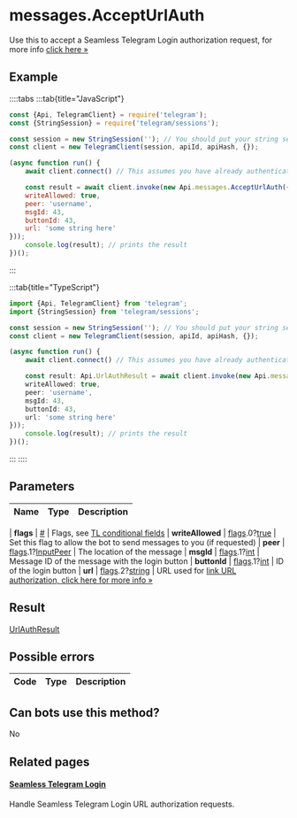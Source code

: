 # messages.AcceptUrlAuth

Use this to accept a Seamless Telegram Login authorization request, for more info [click here »](https://core.telegram.org/api/url-authorization)



## Example

::::tabs
:::tab{title="JavaScript"}
```js
const {Api, TelegramClient} = require('telegram');
const {StringSession} = require('telegram/sessions');

const session = new StringSession(''); // You should put your string session here
const client = new TelegramClient(session, apiId, apiHash, {});

(async function run() {
    await client.connect() // This assumes you have already authenticated with .start()

    const result = await client.invoke(new Api.messages.AcceptUrlAuth({
    writeAllowed: true,
    peer: 'username',
    msgId: 43,
    buttonId: 43,
    url: 'some string here'
}));
    console.log(result); // prints the result
})();
```
:::

:::tab{title="TypeScript"}
```ts
import {Api, TelegramClient} from 'telegram';
import {StringSession} from 'telegram/sessions';

const session = new StringSession(''); // You should put your string session here
const client = new TelegramClient(session, apiId, apiHash, {});

(async function run() {
    await client.connect() // This assumes you have already authenticated with .start()

    const result: Api.UrlAuthResult = await client.invoke(new Api.messages.AcceptUrlAuth({
    writeAllowed: true,
    peer: 'username',
    msgId: 43,
    buttonId: 43,
    url: 'some string here'
}));
    console.log(result); // prints the result
})();
```
:::
::::



## Parameters

| Name | Type | Description |
| :--: | ---- | ----------- |

| **flags** | [#](https://core.telegram.org/type/%23) | Flags, see [TL conditional fields](https://core.telegram.org/mtproto/TL-combinators#conditional-fields) 
| **writeAllowed** | [flags](https://core.telegram.org/mtproto/TL-combinators#conditional-fields).0?[true](https://core.telegram.org/constructor/true) | Set this flag to allow the bot to send messages to you (if requested) 
| **peer** | [flags](https://core.telegram.org/mtproto/TL-combinators#conditional-fields).1?[InputPeer](https://core.telegram.org/type/InputPeer) | The location of the message 
| **msgId** | [flags](https://core.telegram.org/mtproto/TL-combinators#conditional-fields).1?[int](https://core.telegram.org/type/int) | Message ID of the message with the login button 
| **buttonId** | [flags](https://core.telegram.org/mtproto/TL-combinators#conditional-fields).1?[int](https://core.telegram.org/type/int) | ID of the login button 
| **url** | [flags](https://core.telegram.org/mtproto/TL-combinators#conditional-fields).2?[string](https://core.telegram.org/type/string) | URL used for [link URL authorization, click here for more info »](https://core.telegram.org/api/url-authorization#link-url-authorization) 


## Result

[UrlAuthResult](https://core.telegram.org/type/UrlAuthResult)



## Possible errors

| Code | Type | Description |
| :--: | ---- | ----------- |



## Can bots use this method?

No

## Related pages

#### [Seamless Telegram Login](https://core.telegram.org/api/url-authorization)

Handle Seamless Telegram Login URL authorization requests.




